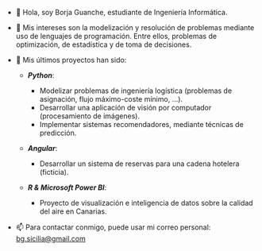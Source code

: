 - 👋 Hola, soy Borja Guanche, estudiante de Ingeniería Informática.

- 👀 Mis intereses son la modelización y resolución de problemas mediante uso de lenguajes de programación. Entre ellos, problemas de optimización, de estadística y de toma de decisiones. 

- 🌱 Mis últimos proyectos han sido:
 
  * ***Python***: 

      * Modelizar problemas de ingeniería logística (problemas de asignación, flujo máximo-coste mínimo, ...).
      * Desarrollar una aplicación de visión por computador (procesamiento de imágenes).
      * Implementar sistemas recomendadores, mediante técnicas de predicción.
  
  * ***Angular***:

      * Desarrollar un sistema de reservas para una cadena hotelera (ficticia).
 
  * ***R & Microsoft Power BI***:

      * Proyecto de visualización e inteligencia de datos sobre la calidad del aire en Canarias.
      
- 📫 Para contactar conmigo, puede usar mi correo personal: bg.sicilia@gmail.com

<!---
borjaguanchesicilia/borjaguanchesicilia is a ✨ special ✨ repository because its `README.md` (this file) appears on your GitHub profile.
You can click the Preview link to take a look at your changes.
--->
